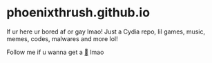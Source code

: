 # phoenixthrush.github.io
If ur here ur bored af or gay lmao!
Just a Cydia repo, lil games, music, memes, codes, malwares and more lol!

Follow me if u wanna get a <a href="https://instagram.com/phoenixthrush">:cookie:</a> lmao
